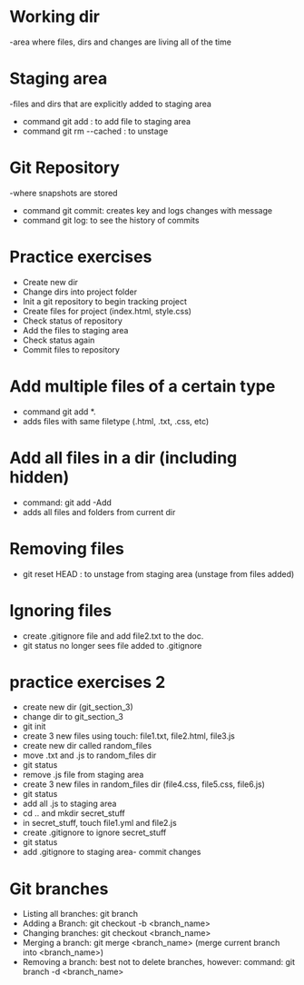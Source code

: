 # Working dir
-area where files, dirs and changes are living all of the time

# Staging area
-files and dirs that are explicitly added to staging area
- command git add <filename>: to add file to staging area
- command git rm --cached <filename>: to unstage

# Git Repository
-where snapshots are stored
- command git commit: creates key and logs changes with message
- command git log: to see the history of commits

# Practice exercises
- Create new dir
- Change dirs into project folder
- Init a git repository to begin tracking project
- Create files for project (index.html, style.css)
- Check status of repository
- Add the files to staging area
- Check status again
- Commit files to repository

# Add multiple files of a certain type
- command git add *.<filetype>
- adds files with same filetype (.html, .txt, .css, etc)

# Add all files in a dir (including hidden)
- command: git add -Add
- adds all files and folders from current dir

# Removing files
- git reset HEAD <file>: to unstage from staging area (unstage from files added)

# Ignoring files
- create .gitignore file and add file2.txt to the doc.
- git status no longer sees file added to .gitignore

# practice exercises 2
- create new dir (git_section_3)
- change dir to git_section_3
- git init
- create 3 new files using touch: file1.txt, file2.html, file3.js
- create new dir called random_files
- move .txt and .js to random_files dir
- git status
- remove .js file from staging area
- create 3 new files in random_files dir (file4.css, file5.css, file6.js)
- git status
- add all .js to staging area
- cd .. and mkdir secret_stuff
- in secret_stuff, touch file1.yml and file2.js
- create .gitignore to ignore secret_stuff
- git status
- add .gitignore to staging area- commit changes

# Git branches
- Listing all branches: git branch
- Adding a Branch: git checkout -b <branch_name>
- Changing branches: git checkout <branch_name>
- Merging a branch: git merge <branch_name> (merge current branch into <branch_name>)
- Removing a branch: best not to delete branches, however:
  command: git branch -d <branch_name>
